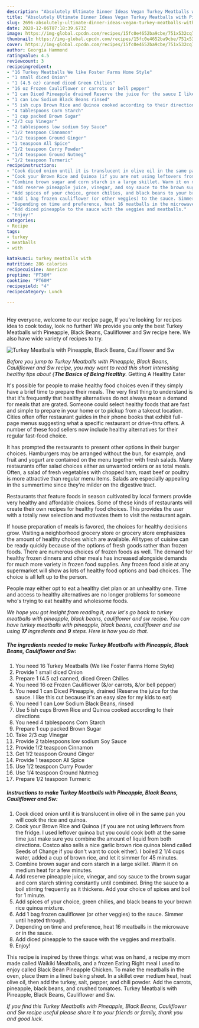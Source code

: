 ```yaml
---
description: "Absolutely Ultimate Dinner Ideas Vegan Turkey Meatballs with Pineapple, Black Beans, Cauliflower and Sw"
title: "Absolutely Ultimate Dinner Ideas Vegan Turkey Meatballs with Pineapple, Black Beans, Cauliflower and Sw"
slug: 2696-absolutely-ultimate-dinner-ideas-vegan-turkey-meatballs-with-pineapple-black-beans-cauliflower-and-sw
date: 2020-12-06T07:18:39.673Z
image: https://img-global.cpcdn.com/recipes/15fc0e4652ba9cbe/751x532cq70/turkey-meatballs-with-pineapple-black-beans-cauliflower-and-sw-recipe-main-photo.jpg
thumbnail: https://img-global.cpcdn.com/recipes/15fc0e4652ba9cbe/751x532cq70/turkey-meatballs-with-pineapple-black-beans-cauliflower-and-sw-recipe-main-photo.jpg
cover: https://img-global.cpcdn.com/recipes/15fc0e4652ba9cbe/751x532cq70/turkey-meatballs-with-pineapple-black-beans-cauliflower-and-sw-recipe-main-photo.jpg
author: Georgia Hammond
ratingvalue: 4.5
reviewcount: 3
recipeingredient:
- "16 Turkey Meatballs We like Foster Farms Home Style"
- "1 small diced Onion"
- "1 (4.5 oz) canned diced Green Chilies"
- "16 oz Frozen Cauliflower or carrots or bell pepper"
- "1 can Diced Pineapple drained Reserve the juice for the sauce I like this cut because its an easy size for my kids to eat"
- "1 can Low Sodium Black Beans rinsed"
- "5 ish cups Brown Rice and Quinoa cooked according to their directions"
- "4 tablespoons Corn Starch"
- "1 cup packed Brown Sugar"
- "2/3 cup Vinegar"
- "2 tablespoons low sodium Soy Sauce"
- "1/2 teaspoon Cinnamon"
- "1/2 teaspoon Ground Ginger"
- "1 teaspoon All Spice"
- "1/2 teaspoon Curry Powder"
- "1/4 teaspoon Ground Nutmeg"
- "1/2 teaspoon Turmeric"
recipeinstructions:
- "Cook diced onion until it is translucent in olive oil in the same pan you will cook the rice and quinoa."
- "Cook your Brown Rice and Quinoa (if you are not using leftovers from the fridge. I used leftover quinoa but you could cook both at the same time just make sure you combine the amount of liquid from both directions. Costco also sells a nice garlic brown rice quinoa blend called Seeds of Change if you don&#39;t want to cook either). I boiled 2 1/4 cups water, added a cup of brown rice, and let it simmer for 45 minutes."
- "Combine brown sugar and corn starch in a large skillet. Warm it on medium heat for a few minutes."
- "Add reserve pineapple juice, vinegar, and soy sauce to the brown sugar and corn starch stirring constantly until combined. Bring the sauce to a boil stirring frequently as it thickens. Add your choice of spices and boil for 1 minute."
- "Add spices of your choice, green chilies, and black beans to your brown rice quinoa mixture."
- "Add 1 bag frozen cauliflower (or other veggies) to the sauce. Simmer until heated through."
- "Depending on time and preference, heat 16 meatballs in the microwave or in the sauce."
- "Add diced pineapple to the sauce with the veggies and meatballs."
- "Enjoy!"
categories:
- Recipe
tags:
- turkey
- meatballs
- with

katakunci: turkey meatballs with 
nutrition: 286 calories
recipecuisine: American
preptime: "PT30M"
cooktime: "PT60M"
recipeyield: "4"
recipecategory: Lunch

---
```

<br>
Hey everyone, welcome to our recipe page, If you're looking for recipes idea to cook today, look no further! We provide you only the best Turkey Meatballs with Pineapple, Black Beans, Cauliflower and Sw recipe here. We also have wide variety of recipes to try.
<br>


![Turkey Meatballs with Pineapple, Black Beans, Cauliflower and Sw](https://img-global.cpcdn.com/recipes/15fc0e4652ba9cbe/751x532cq70/turkey-meatballs-with-pineapple-black-beans-cauliflower-and-sw-recipe-main-photo.jpg)

<i>Before you jump to Turkey Meatballs with Pineapple, Black Beans, Cauliflower and Sw recipe, you may want to read this short interesting healthy tips about {<strong>The Basics of Being Healthy</strong>.</i>
Getting A Healthy Eater

It's possible for people to make healthy food choices even if they simply have a brief time to prepare their meals. The very first thing to understand is that it's frequently that healthy alternatives do not always mean a demand for meals that are grated. Someone could select healthy foods that are fast and simple to prepare in your home or to pickup from a takeout location. Cities often offer restaurant guides in their phone books that exhibit full-page menus suggesting what a specific restaurant or drive-thru offers. A number of these food sellers now include healthy alternatives for their regular fast-food choice.

 It has prompted the restaurants to present other options in their burger choices. Hamburgers may be arranged without the bun, for example, and fruit and yogurt are contained on the menu together with fresh salads. Many restaurants offer salad choices either as unwanted orders or as total meals. Often, a salad of fresh vegetables with chopped ham, roast beef or poultry is more attractive than regular menu items.  Salads are especially appealing in the summertime since they're milder on the digestive tract.

Restaurants that feature foods in season cultivated by local farmers provide very healthy and affordable choices. Some of these kinds of restaurants will create their own recipes for healthy food choices.  This provides the user with a totally new selection and motivates them to visit the restaurant again.

If house preparation of meals is favored, the choices for healthy decisions grow. Visiting a neighborhood grocery store or grocery store emphasizes the amount of healthy choices which are available.  All types of cuisine can be ready quickly because of the options of fresh goods rather than frozen foods. There are numerous choices of frozen foods as well. The demand for healthy frozen dinners and other meals has increased alongside demands for much more variety in frozen food supplies. Any frozen food aisle at any supermarket will show as lots of healthy food options and bad choices. The choice is all left up to the person.

People may either opt to eat a healthy diet plan or an unhealthy one. Time and access to healthy alternatives are no longer problems for someone who's trying to eat healthy and wholesome foods.


<i>We hope you got insight from reading it, now let's go back to turkey meatballs with pineapple, black beans, cauliflower and sw recipe. You can have turkey meatballs with pineapple, black beans, cauliflower and sw using <strong>17</strong> ingredients and <strong>9</strong> steps. Here is how you do that.
</i>

##### The ingredients needed to make Turkey Meatballs with Pineapple, Black Beans, Cauliflower and Sw:

1. You need 16 Turkey Meatballs (We like Foster Farms Home Style)
1. Provide 1 small diced Onion
1. Prepare 1 (4.5 oz) canned, diced Green Chilies
1. You need 16 oz Frozen Cauliflower (&amp;/or carrots, &amp;/or bell pepper)
1. You need 1 can Diced Pineapple, drained (Reserve the juice for the sauce. I like this cut because it&#39;s an easy size for my kids to eat)
1. You need 1 can Low Sodium Black Beans, rinsed
1. Use 5 ish cups Brown Rice and Quinoa cooked according to their directions
1. You need 4 tablespoons Corn Starch
1. Prepare 1 cup packed Brown Sugar
1. Take 2/3 cup Vinegar
1. Provide 2 tablespoons low sodium Soy Sauce
1. Provide 1/2 teaspoon Cinnamon
1. Get 1/2 teaspoon Ground Ginger
1. Provide 1 teaspoon All Spice
1. Use 1/2 teaspoon Curry Powder
1. Use 1/4 teaspoon Ground Nutmeg
1. Prepare 1/2 teaspoon Turmeric


##### Instructions to make Turkey Meatballs with Pineapple, Black Beans, Cauliflower and Sw:

1. Cook diced onion until it is translucent in olive oil in the same pan you will cook the rice and quinoa.
1. Cook your Brown Rice and Quinoa (if you are not using leftovers from the fridge. I used leftover quinoa but you could cook both at the same time just make sure you combine the amount of liquid from both directions. Costco also sells a nice garlic brown rice quinoa blend called Seeds of Change if you don&#39;t want to cook either). I boiled 2 1/4 cups water, added a cup of brown rice, and let it simmer for 45 minutes.
1. Combine brown sugar and corn starch in a large skillet. Warm it on medium heat for a few minutes.
1. Add reserve pineapple juice, vinegar, and soy sauce to the brown sugar and corn starch stirring constantly until combined. Bring the sauce to a boil stirring frequently as it thickens. Add your choice of spices and boil for 1 minute.
1. Add spices of your choice, green chilies, and black beans to your brown rice quinoa mixture.
1. Add 1 bag frozen cauliflower (or other veggies) to the sauce. Simmer until heated through.
1. Depending on time and preference, heat 16 meatballs in the microwave or in the sauce.
1. Add diced pineapple to the sauce with the veggies and meatballs.
1. Enjoy!


This recipe is inspired by three things: what was on hand, a recipe my mom made called Waikiki Meatballs, and a frozen Eating Right meal I used to enjoy called Black Bean Pineapple Chicken. To make the meatballs in the oven, place them in a lined baking sheet. In a skillet over medium heat, heat olive oil, then add the turkey, salt, pepper, and chili powder. Add the carrots, pineapple, black beans, and crushed tomatoes. Turkey Meatballs with Pineapple, Black Beans, Cauliflower and Sw. 

<i>If you find this Turkey Meatballs with Pineapple, Black Beans, Cauliflower and Sw recipe useful please share it to your friends or family, thank you and good luck.</i>
